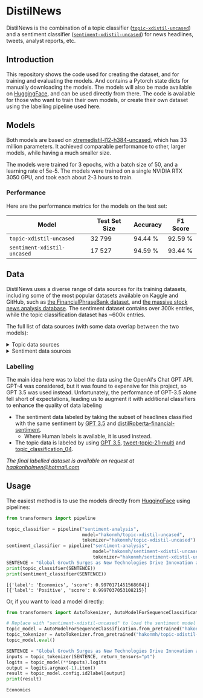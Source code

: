 # DistilNews

DistilNews is the combination of a topic classifier
([`topic-xdistil-uncased`](https://huggingface.co/hakonmh/topic-xdistil-uncased))
and a sentiment classifier
([`sentiment-xdistil-uncased`](https://huggingface.co/hakonmh/sentiment-xdistil-uncased))
for news headlines, tweets, analyst reports, etc.

## Introduction

This repository shows the code used for creating the dataset, and for training
and evaluating the models. And contains a Pytorch state dicts for manually
downloading the models. The models will also be made available on
[HuggingFace](https://huggingface.co), and can be used directly from there.
The code is available for those who want to train their own models, or create
their own dataset using the labelling pipeline used here.

## Models

Both models are based on
[xtremedistil-l12-h384-uncased](https://huggingface.co/microsoft/xtremedistil-l12-h384-uncased),
which has 33 million parameters. It achieved comparable performance to other,
larger models, while having a much smaller size.

The models were trained for 3 epochs, with a batch size of 50, and a learning
rate of 5e-5. The models were trained on a single NVIDIA RTX 3050 GPU, and
took each about 2-3 hours to train.

### Performance

Here are the performance metrics for the models on the test set:

| Model | Test Set Size | Accuracy | F1 Score |
| --- | --- | --- | --- |
| `topic-xdistil-uncased` | 32 799 | 94.44 % | 92.59 % |
| `sentiment-xdistil-uncased` | 17 527 | 94.59 % | 93.44 % |

## Data

DistilNews uses a diverse range of data sources for its training datasets,
including some of the most popular datasets available on Kaggle and GitHub,
such as [the FinancialPhraseBank dataset](https://www.kaggle.com/datasets/ankurzing/sentiment-analysis-for-financial-news),
and [the massive stock news analysis database](https://www.kaggle.com/datasets/miguelaenlle/massive-stock-news-analysis-db-for-nlpbacktests).
The sentiment dataset contains over 300k entries, while the topic
classification dataset has ~600k entries.

The full list of data sources (with some data overlap between the two models):

<details>
  <summary>Topic data sources</summary>

- <https://www.kaggle.com/datasets/kotartemiy/topic-labeled-news-dataset>
- <https://www.kaggle.com/datasets/rmisra/news-category-dataset>
- <https://www.kaggle.com/datasets/amananandrai/ag-news-classification-dataset>
- <https://www.kaggle.com/datasets/lazrus/headlines-5000>
- <https://www.kaggle.com/datasets/adarshsng/title-and-headline-sentiment-prediction>
- <https://www.kaggle.com/datasets/sulphatet/twitter-financial-news>

</details>

<details>
    <summary>Sentiment data sources</summary>

- <https://www.kaggle.com/datasets/ankurzing/sentiment-analysis-for-financial-news>
- <https://www.kaggle.com/datasets/miguelaenlle/massive-stock-news-analysis-db-for-nlpbacktests>
- <https://www.kaggle.com/datasets/notlucasp/financial-news-headlines>
- <https://huggingface.co/datasets/chiapudding/kaggle-financial-sentiment>
- <https://www.kaggle.com/datasets/johoetter/labeled-stock-news-headlines>
- <https://www.kaggle.com/datasets/ankurzing/aspect-based-sentiment-analysis-for-financial-news>
- <https://www.kaggle.com/datasets/ankurzing/sentiment-analysis-in-commodity-market-gold>

</details>

### Labelling

The main idea here was to label the data using the OpenAI's Chat GPT API.
GPT-4 was considered, but it was found to expensive for this project, so GPT
3.5 was used instead. Unfortunately, the performance of GPT-3.5 alone fell
short of expectations, leading us to augment it with additional classifiers
to enhance the quality of data labeling

- The sentiment data labeled by taking the subset of headlines classified
with the same sentiment by
[GPT 3.5](https://platform.openai.com/docs/models/gpt-3-5)
and [distilRoberta-financial-sentiment](https://huggingface.co/mrm8488/distilroberta-finetuned-financial-news-sentiment-analysis).
  - Where Human labels is available, it is used instead.
- The topic data is labeled by using
[GPT 3.5](https://platform.openai.com/docs/models/gpt-3-5),
[tweet-topic-21-multi](https://huggingface.co/cardiffnlp/tweet-topic-21-multi)
and [topic_classification_04](https://huggingface.co/jonaskoenig/topic_classification_04).

*The final labelled dataset is available on request at <haakonholmen@hotmail.com>*

## Usage

The easiest method is to use the models directly from
[HuggingFace](https://huggingface.co) using pipelines:

```python
from transformers import pipeline

topic_classifier = pipeline("sentiment-analysis",
                            model="hakonmh/topic-xdistil-uncased",
                            tokenizer="hakonmh/topic-xdistil-uncased")
sentiment_classifier = pipeline("sentiment-analysis",
                                model="hakonmh/sentiment-xdistil-uncased",
                                tokenizer="hakonmh/sentiment-xdistil-uncased")
SENTENCE = "Global Growth Surges as New Technologies Drive Innovation and Productivity!"
print(topic_classifier(SENTENCE))
print(sentiment_classifier(SENTENCE))
```

```text
[{'label': 'Economics', 'score': 0.9970171451568604}]
[{'label': 'Positive', 'score': 0.9997037053108215}]
```

Or, if you want to load a model directly:

```python
from transformers import AutoTokenizer, AutoModelForSequenceClassification

# Replace with "sentiment-xdistil-uncased" to load the sentiment model
topic_model = AutoModelForSequenceClassification.from_pretrained("hakonmh/topic-xdistil-uncased")
topic_tokenizer = AutoTokenizer.from_pretrained("hakonmh/topic-xdistil-uncased")
topic_model.eval()

SENTENCE = "Global Growth Surges as New Technologies Drive Innovation and Productivity!"
inputs = topic_tokenizer(SENTENCE, return_tensors="pt")
logits = topic_model(**inputs).logits
output = logits.argmax(-1).item()
result = topic_model.config.id2label[output]
print(result)
```

```text
Economics
```
